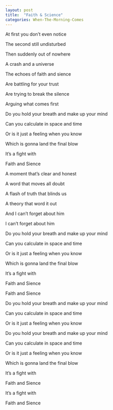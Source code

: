 ```yaml
---
layout: post
title:  "Faith & Science"
categories: When-The-Morning-Comes
---
```

At first you don’t even notice

The second still undisturbed

Then suddenly out of nowhere

A crash and a universe



The echoes of faith and sience

Are battling for your trust

Are trying to break the silence

Arguing what comes first



Do you hold your breath and make up your mind

Can you calculate in space and time

Or is it just a feeling when you know

Which is gonna land the final blow

It’s a fight with

Faith and Sience



A moment that’s clear and honest

A word that moves all doubt

A flash of truth that blinds us

A theory that word it out

And I can’t forget about him

I can’t forget about him



Do you hold your breath and make up your mind

Can you calculate in space and time

Or is it just a feeling when you know

Which is gonna land the final blow

It’s a fight with

Faith and Sience

Faith and Sience



Do you hold your breath and make up your mind

Can you calculate in space and time

Or is it just a feeling when you know

Do you hold your breath and make up your mind



Can you calculate in space and time

Or is it just a feeling when you know

Which is gonna land the final blow

It’s a fight with

Faith and Sience

It’s a fight with

Faith and Sience